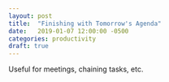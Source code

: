 ```yaml
---
layout: post
title:  "Finishing with Tomorrow's Agenda"
date:   2019-01-07 12:00:00 -0500
categories: productivity
draft: true
---
```


Useful for meetings, chaining tasks, etc. 